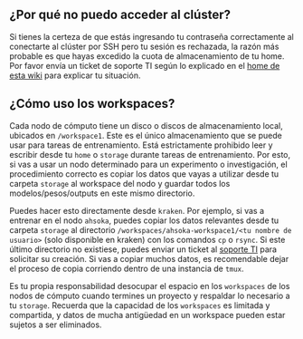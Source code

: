 ## ¿Por qué no puedo acceder al clúster?
Si tienes la certeza de que estás ingresando tu contraseña correctamente al conectarte al clúster por SSH pero tu sesión es rechazada, la razón más probable es que hayas excedido la cuota de almacenamiento de tu home. Por favor envía un ticket de soporte TI según lo explicado en el [home de esta wiki](https://github.com/rconcenia/documentacion-cenia/wiki) para explicar tu situación.

## ¿Cómo uso los workspaces?
Cada nodo de cómputo tiene un disco o discos de almacenamiento local, ubicados en `/workspace1`. Este es el único almacenamiento que se puede usar para tareas de entrenamiento. Está estrictamente prohibido leer y escribir desde tu `home` o `storage` durante tareas de entrenamiento. Por esto, si vas a usar un nodo determinado para un experimento o investigación, el procedimiento correcto es copiar los datos que vayas a utilizar desde tu carpeta `storage` al workspace del nodo y guardar todos los modelos/pesos/outputs en este mismo directorio.

Puedes hacer esto directamente desde `kraken`. Por ejemplo, si vas a entrenar en el nodo `ahsoka`, puedes copiar los datos relevantes desde tu carpeta `storage` al directorio `/workspaces/ahsoka-workspace1/<tu nombre de usuario>` (solo disponible en kraken) con los comandos `cp` o `rsync`. Si este último directorio no existiese, puedes enviar un ticket al [soporte TI](https://github.com/rconcenia/documentacion-cenia/wiki) para solicitar su creación. Si vas a copiar muchos datos, es recomendable dejar el proceso de copia corriendo dentro de una instancia de `tmux`.

Es tu propia responsabilidad desocupar el espacio en los `workspaces` de los nodos de cómputo cuando termines un proyecto y respaldar lo necesario a tu `storage`. Recuerda que la capacidad de los `workspaces` es limitada y compartida, y datos de mucha antigüedad en un workspace pueden estar sujetos a ser eliminados.